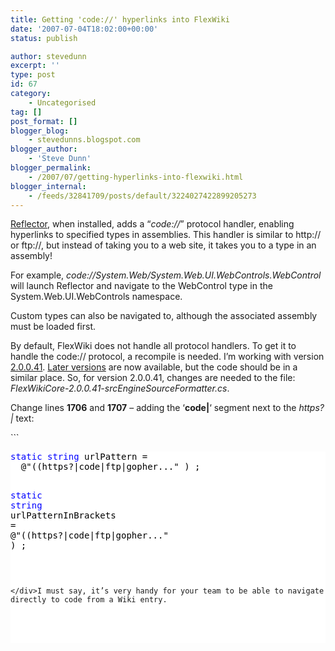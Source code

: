 ```yaml
---
title: Getting 'code://' hyperlinks into FlexWiki
date: '2007-07-04T18:02:00+00:00'
status: publish

author: stevedunn
excerpt: ''
type: post
id: 67
category:
    - Uncategorised
tag: []
post_format: []
blogger_blog:
    - stevedunns.blogspot.com
blogger_author:
    - 'Steve Dunn'
blogger_permalink:
    - /2007/07/getting-hyperlinks-into-flexwiki.html
blogger_internal:
    - /feeds/32841709/posts/default/3224027422899205273
---
```

[Reflector](http://www.aisto.com/roeder/dotnet/), when installed, adds a “*code://*” protocol handler, enabling hyperlinks to specified types in assemblies. This handler is similar to http:// or ftp://, but instead of taking you to a web site, it takes you to a type in an assembly!

For example, *code://System.Web/System.Web.UI.WebControls.WebControl* will launch Reflector and navigate to the WebControl type in the System.Web.UI.WebControls namespace.

Custom types can also be navigated to, although the associated assembly must be loaded first.

By default, FlexWiki does not handle all protocol handlers. To get it to handle the code:// protocol, a recompile is needed. I’m working with version [2.0.0.41](http://builds.flexwiki.com/download/FlexWikiCore-20/2.0.0.41/). [Later versions](http://builds.flexwiki.com/download/FlexWikiCore-20/) are now available, but the code should be in a similar place. So, for version 2.0.0.41, changes are needed to the file:  *FlexWikiCore-2.0.0.41-srcEngineSourceFormatter.cs*.

Change lines **1706** and **1707** – adding the ‘**code|**‘ segment next to the *https?|* text:

<div contenteditable="false" style="padding-right: 0px; display: inline; padding-left: 0px; float: none; padding-bottom: 0px; margin: 0px; padding-top: 0px">```
<pre style="background-color:White;"><div><span style="color: #0000FF; ">static</span><span style="color: #000000; "> </span><span style="color: #0000FF; ">string</span><span style="color: #000000; "> urlPattern </span><span style="color: #000000; ">=</span><span style="color: #000000; "> 
  </span><span style="color: #000000; ">@"</span><span style="color: #000000; ">((https?|code|ftp|gopher...</span><span style="color: #000000; ">"</span><span style="color: #000000; "> ) ;

</span><span style="color: #0000FF; ">static</span><span style="color: #000000; "> </span><span style="color: #0000FF; ">string</span><span style="color: #000000; "> urlPatternInBrackets </span><span style="color: #000000; ">=</span><span style="color: #000000; "> 
  </span><span style="color: #000000; ">@"</span><span style="color: #000000; ">((https?|code|ftp|gopher...</span><span style="color: #000000; ">"</span><span style="color: #000000; "> ) ;
</span></div>
```

</div>I must say, it’s very handy for your team to be able to navigate directly to code from a Wiki entry.